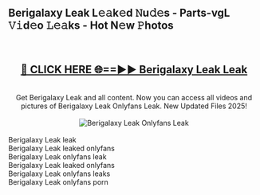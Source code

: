 <h2>Berigalaxy Leak L𝚎𝚊k𝚎d 𝙽u𝚍𝚎s - Parts-vgL 𝚅𝚒d𝚎o 𝙻𝚎𝚊ks - Hot N𝚎w 𝙿hotos </h2>
<br>
<div align="center">
<h2><a href="https://213.232.235.80/live/video.php?q=berigalaxy-leak" rel="nofollow">🔴 CLICK HERE 🌐==►► Berigalaxy Leak Leak</a></h2>
<br>
Get Berigalaxy Leak and all content. Now you can access all videos and pictures of Berigalaxy Leak Onlyfans Leak. New Updated Files 2025!
<br>
<br>
<a href="https://213.232.235.80/live/video.php?q=berigalaxy-leak" rel="nofollow" data-target="animated-image.originalLink"><img src="https://i.imgur.com/1EjSzPs.png" alt="Berigalaxy Leak Onlyfans Leak" style="max-width: 100%; display: inline-block;" data-target="animated-image.originalImage"></a>
</div>
<br>
Berigalaxy Leak leak<br>
Berigalaxy Leak leaked onlyfans<br>
Berigalaxy Leak onlyfans leak<br>
Berigalaxy Leak leaked onlyfans<br>
Berigalaxy Leak onlyfans leaks<br>
Berigalaxy Leak onlyfans porn
